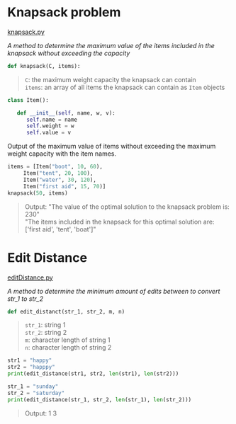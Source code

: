 # Knapsack problem

[knapsack.py](https://github.com/RinniSwift/Advanced-Recursion-And-Graphs/blob/master/Challenges/Challenge4/knapsack.py)

*A  method to determine the maximum value of the items included in the knapsack without exceeding the capacity*

```python
def knapsack(C, items):
```

> `C`: the maximum weight capacity the knapsack can contain\
> `items`: an array of all items the knapsack can contain as `Item` objects


```python
class Item():

   def __init__(self, name, w, v):
      self.name = name
      self.weight = w
      self.value = v
```


Output of the maximum value of items without exceeding the maximum weight capacity with the item names.

```python
items = [Item("boot", 10, 60),
	 Item("tent", 20, 100),
	 Item("water", 30, 120),
	 Item("first aid", 15, 70)]
knapsack(50, items)
 ```

> Output:
> "The value of the optimal solution to the knapsack problem is: 230"\
> "The items included in the knapsack for this optimal solution are: ['first aid', 'tent', 'boat']"


# Edit Distance

[editDistance.py](https://github.com/RinniSwift/Advanced-Recursion-And-Graphs/blob/master/Challenges/Challenge4/edit_distance.py)

*A method to determine the minimum amount of edits between to convert str_1 to str_2*

```python
def edit_distanct(str_1, str_2, m, n)
```

> `str_1`: string 1\
> `str_2`: string 2\
> `m`: character length of string 1\
> `n`: character length of string 2

```python
str1 = "happy"
str2 = "happpy"
print(edit_distance(str1, str2, len(str1), len(str2)))

str_1 = "sunday"
str_2 = "saturday"
print(edit_distance(str_1, str_2, len(str_1), len(str_2)))
```

> Output:
> 1
> 3

